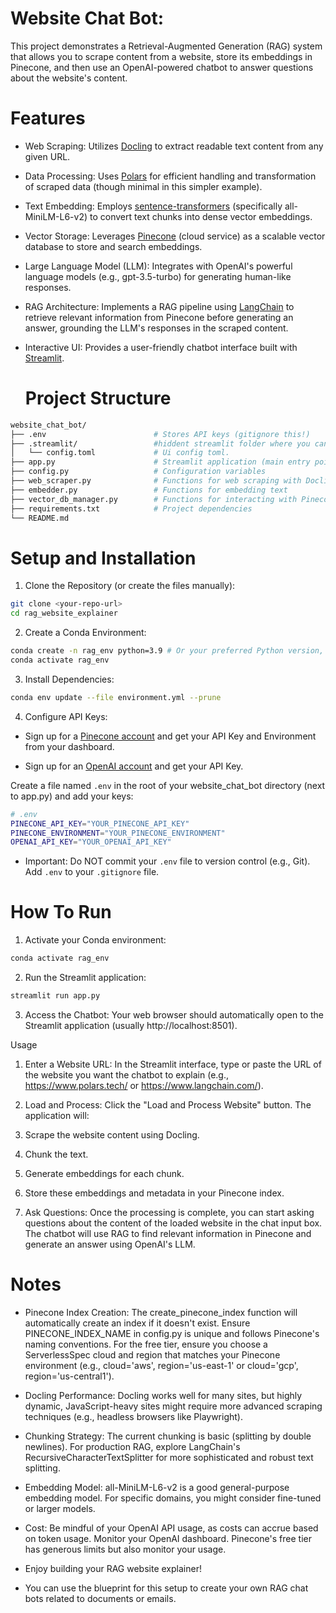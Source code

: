 # Website Chat Bot:

This project demonstrates a Retrieval-Augmented Generation (RAG) system that allows you to scrape content from a website, store its embeddings in Pinecone, and then use an OpenAI-powered chatbot to answer questions about the website's content.

# Features

- Web Scraping: Utilizes [Docling](https://pypi.org/project/docling/) to extract readable text content from any given URL.

- Data Processing: Uses [Polars](https://pola.rs/) for efficient handling and transformation of scraped data (though minimal in this simpler example).

- Text Embedding: Employs [sentence-transformers](https://www.sbert.net/) (specifically all-MiniLM-L6-v2) to convert text chunks into dense vector embeddings.

- Vector Storage: Leverages [Pinecone](https://www.pinecone.io/) (cloud service) as a scalable vector database to store and search embeddings.

- Large Language Model (LLM): Integrates with OpenAI's powerful language models (e.g., gpt-3.5-turbo) for generating human-like responses.

- RAG Architecture: Implements a RAG pipeline using [LangChain](https://www.langchain.com/) to retrieve relevant information from Pinecone before generating an answer, grounding the LLM's responses in the scraped content.

- Interactive UI: Provides a user-friendly chatbot interface built with [Streamlit](https://streamlit.io/).

  # Project Structure

```bash
website_chat_bot/
├── .env                        # Stores API keys (gitignore this!)
├── .streamlit/                 #hiddent streamlit folder where you can set ui apreance and security config.
│   └── config.toml             # Ui config toml.
├── app.py                      # Streamlit application (main entry point)
├── config.py                   # Configuration variables
├── web_scraper.py              # Functions for web scraping with Docling
├── embedder.py                 # Functions for embedding text
├── vector_db_manager.py        # Functions for interacting with Pinecone
├── requirements.txt            # Project dependencies
└── README.md
```

# Setup and Installation

1. Clone the Repository (or create the files manually):

```bash
git clone <your-repo-url>
cd rag_website_explainer
```

2. Create a Conda Environment:

```bash
conda create -n rag_env python=3.9 # Or your preferred Python version, e.g., 3.10, 3.11
conda activate rag_env
```

3. Install Dependencies:

```bash
conda env update --file environment.yml --prune
```

4. Configure API Keys:

- Sign up for a [Pinecone account](https://www.www.pinecone.io/) and get your API Key and Environment from your dashboard.

- Sign up for an [OpenAI account](https://platform.openai.com/) and get your API Key.

Create a file named `.env` in the root of your website_chat_bot directory (next to app.py) and add your keys:

```bash
# .env
PINECONE_API_KEY="YOUR_PINECONE_API_KEY"
PINECONE_ENVIRONMENT="YOUR_PINECONE_ENVIRONMENT"
OPENAI_API_KEY="YOUR_OPENAI_API_KEY"
```

- Important: Do NOT commit your `.env` file to version control (e.g., Git). Add `.env` to your `.gitignore` file.

# How To Run

1. Activate your Conda environment:

```bash
conda activate rag_env
```

2. Run the Streamlit application:

```bash
streamlit run app.py
```

3. Access the Chatbot:
   Your web browser should automatically open to the Streamlit application (usually http://localhost:8501).

Usage

1. Enter a Website URL: In the Streamlit interface, type or paste the URL of the website you want the chatbot to explain (e.g., https://www.polars.tech/ or https://www.langchain.com/).

2. Load and Process: Click the "Load and Process Website" button. The application will:

3. Scrape the website content using Docling.

4. Chunk the text.

5. Generate embeddings for each chunk.

6. Store these embeddings and metadata in your Pinecone index.

7. Ask Questions: Once the processing is complete, you can start asking questions about the content of the loaded website in the chat input box. The chatbot will use RAG to find relevant information in Pinecone and generate an answer using OpenAI's LLM.

# Notes

- Pinecone Index Creation: The create_pinecone_index function will automatically create an index if it doesn't exist. Ensure PINECONE_INDEX_NAME in config.py is unique and follows Pinecone's naming conventions. For the free tier, ensure you choose a ServerlessSpec cloud and region that matches your Pinecone environment (e.g., cloud='aws', region='us-east-1' or cloud='gcp', region='us-central1').

- Docling Performance: Docling works well for many sites, but highly dynamic, JavaScript-heavy sites might require more advanced scraping techniques (e.g., headless browsers like Playwright).

- Chunking Strategy: The current chunking is basic (splitting by double newlines). For production RAG, explore LangChain's RecursiveCharacterTextSplitter for more sophisticated and robust text splitting.

- Embedding Model: all-MiniLM-L6-v2 is a good general-purpose embedding model. For specific domains, you might consider fine-tuned or larger models.

- Cost: Be mindful of your OpenAI API usage, as costs can accrue based on token usage. Monitor your OpenAI dashboard. Pinecone's free tier has generous limits but also monitor your usage.

- Enjoy building your RAG website explainer!
- You can use the blueprint for this setup to create your own RAG chat bots related to documents or emails.
